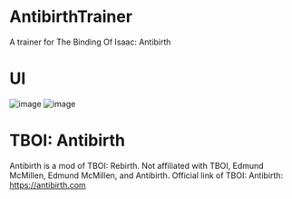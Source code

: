 # AntibirthTrainer
A trainer for The Binding Of Isaac: Antibirth
# UI
![image](https://github.com/x04000/AntibirthTrainer/assets/78761999/558be682-08fa-4d3a-8a21-7f8a0a656e20)
![image](https://github.com/x04000/AntibirthTrainer/assets/78761999/cdbd3b4d-d8df-4e3d-aa5e-aec865e27c4e)
# TBOI: Antibirth
Antibirth is a mod of TBOI: Rebirth. Not affiliated with TBOI, Edmund McMillen, Edmund McMillen, and Antibirth. Official link of TBOI: Antibirth: https://antibirth.com
